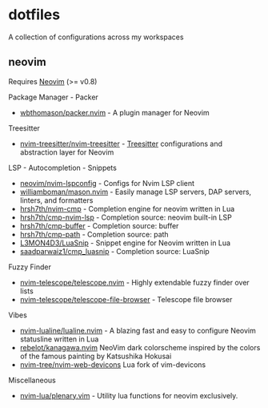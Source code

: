 # dotfiles
A collection of configurations across my workspaces

## neovim

Requires [Neovim](https://neovim.io/) (>= v0.8)

Package Manager - Packer
- [wbthomason/packer.nvim](https://github.com/wbthomason/packer.nvim) - A plugin manager for Neovim

Treesitter
- [nvim-treesitter/nvim-treesitter](https://github.com/nvim-treesitter/nvim-treesitter) - [Treesitter](https://github.com/tree-sitter/tree-sitter) configurations and abstraction layer for Neovim

LSP - Autocompletion - Snippets
- [neovim/nvim-lspconfig](https://github.com/neovim/nvim-lspconfig) - Configs for Nvim LSP client
- [williamboman/mason.nvim](https://github.com/williamboman/mason.nvim) - Easily manage LSP servers, DAP servers, linters, and formatters
- [hrsh7th/nvim-cmp](https://github.com/hrsh7th/nvim-cmp) - Completion engine for neovim written in Lua
- [hrsh7th/cmp-nvim-lsp](https://github.com/hrsh7th/cmp-nvim-lsp) - Completion source: neovim built-in LSP
- [hrsh7th/cmp-buffer](https://github.com/hrsh7th/cmp-buffer) - Completion source: buffer
- [hrsh7th/cmp-path](https://github.com/hrsh7th/cmp-path) - Completion source: path
- [L3MON4D3/LuaSnip](https://github.com/L3MON4D3/LuaSnip) - Snippet engine for Neovim written in Lua
- [saadparwaiz1/cmp_luasnip](https://github.com/saadparwaiz1/cmp_luasnip) - Completion source: LuaSnip

Fuzzy Finder
- [nvim-telescope/telescope.nvim](https://github.com/nvim-telescope/telescope.nvim) - Highly extendable fuzzy finder over lists
- [nvim-telescope/telescope-file-browser](https://github.com/nvim-telescope/telescope-file-browser.nvim) - Telescope file browser

Vibes
- [nvim-lualine/lualine.nvim](https://github.com/nvim-lualine/lualine.nvim) - A blazing fast and easy to configure Neovim statusline written in Lua
- [rebelot/kanagawa.nvim](https://github.com/rebelot/kanagawa.nvim) NeoVim dark colorscheme inspired by the colors of the famous painting by Katsushika Hokusai
- [nvim-tree/nvim-web-devicons](https://github.com/nvim-tree/nvim-web-devicons) Lua fork of vim-devicons

Miscellaneous
- [nvim-lua/plenary.vim](https://github.com/nvim-lua/plenary.nvim) - Utility lua functions for neovim exclusively.
